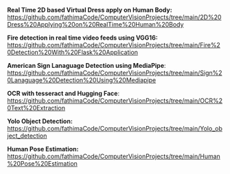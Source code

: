 

**Real Time 2D based Virtual Dress apply on Human Body:** https://github.com/fathimaCode/ComputerVisionProjects/tree/main/2D%20Dress%20Applying%20on%20RealTime%20Human%20Body
   
**Fire detection in real time video feeds using VGG16:** https://github.com/fathimaCode/ComputerVisionProjects/tree/main/Fire%20Detection%20With%20Flask%20Application
   
**American Sign Lanaguage Detection using MediaPipe**: https://github.com/fathimaCode/ComputerVisionProjects/tree/main/Sign%20Lanaguage%20Detection%20Using%20Mediapipe
   
**OCR with tesseract and Hugging Face**: https://github.com/fathimaCode/ComputerVisionProjects/tree/main/OCR%20Text%20Extraction
   
**Yolo Object Detection:** https://github.com/fathimaCode/ComputerVisionProjects/tree/main/Yolo_object_detection
   
**Human Pose Estimation:** https://github.com/fathimaCode/ComputerVisionProjects/tree/main/Human%20Pose%20Estimation
